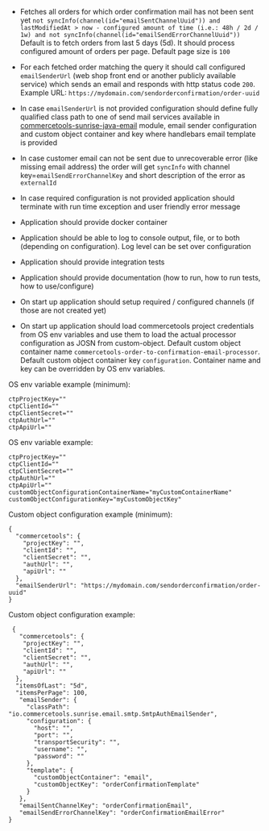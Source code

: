 - Fetches all orders for which order confirmation mail has not been sent yet
```not syncInfo(channel(id="emailSentChannelUuid")) and lastModifiedAt > now - configured amount of time (i.e.: 48h / 2d / 1w) and not syncInfo(channel(id="emailSendErrorChannelUuid"))```
Default is to fetch orders from last 5 days (5d). It should process configured amount of orders per page. Default page size is ```100```

- For each fetched order matching the query it should call configured ```emailSenderUrl``` (web shop front end or another publicly available service) which sends an email and responds with http status code ```200```. Example URL: ```https://mydomain.com/sendorderconfirmation/order-uuid```

- In case ```emailSenderUrl``` is not provided configuration should define fully qualified class path to one of send mail services available in  [commercetools-sunrise-java-email](https://github.com/commercetools/commercetools-sunrise-java-email) module, email sender configuration and custom object container and key where handlebars email template is provided

- In case customer email can not be sent due to unrecoverable error (like missing email address) the order will get ```syncInfo``` with channel key=```emailSendErrorChannelKey``` and short description of the error as ```externalId```

- In case required configuration is not provided application should terminate with run time exception and user friendly error message

- Application should provide docker container

- Application should be able to log to console output, file, or to both (depending on configuration). Log level can be set over configuration

- Application should provide integration tests

- Application should provide documentation (how to run, how to run tests, how to use/configure)

- On start up application should setup required / configured channels (if those are not created yet)

- On start up application should load commercetools project credentials from OS env variables and use them to load the actual processor configuration as JOSN from custom-object. Default custom object container name ```commercetools-order-to-confirmation-email-processor```. Default custom object container key ```configuration```. Container name and key can be overridden by OS env variables.

OS env variable example (minimum):
```
ctpProjectKey=""
ctpClientId=""
ctpClientSecret=""
ctpAuthUrl=""
ctpApiUrl=""
```

OS env variable example:
```
ctpProjectKey=""
ctpClientId=""
ctpClientSecret=""
ctpAuthUrl=""
ctpApiUrl=""
customObjectConfigurationContainerName="myCustomContainerName"
customObjectConfigurationKey="myCustomObjectKey"
```

Custom object configuration example (minimum):
```
{
  "commercetools": {
    "projectKey": "",
    "clientId": "",
    "clientSecret": "",
    "authUrl": "",
    "apiUrl": ""
  },
  "emailSenderUrl": "https://mydomain.com/sendorderconfirmation/order-uuid"
}
```

Custom object configuration example:
```
 {
   "commercetools": {
    "projectKey": "",
    "clientId": "",
    "clientSecret": "",
    "authUrl": "",
    "apiUrl": ""
  },
  "itemsOfLast": "5d",
  "itemsPerPage": 100,
   "emailSender": {
     "classPath": "io.commercetools.sunrise.email.smtp.SmtpAuthEmailSender",
     "configuration": {
       "host": "",
       "port": "",
       "transportSecurity": "",
       "username": "",
       "password": ""
     },
     "template": {
       "customObjectContainer": "email",
       "customObjectKey": "orderConfirmationTemplate"
     }
   },
   "emailSentChannelKey": "orderConfirmationEmail",
   "emailSendErrorChannelKey": "orderConfirmationEmailError"
}
```
